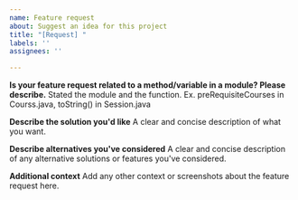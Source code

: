 ```yaml
---
name: Feature request
about: Suggest an idea for this project
title: "[Request] "
labels: ''
assignees: ''

---
```


**Is your feature request related to a method/variable in a module? Please describe.**
Stated the module and the function. Ex. preRequisiteCourses in Courss.java, toString() in Session.java

**Describe the solution you'd like**
A clear and concise description of what you want.

**Describe alternatives you've considered**
A clear and concise description of any alternative solutions or features you've considered.

**Additional context**
Add any other context or screenshots about the feature request here.
